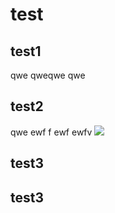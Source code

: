 # test
## test1
qwe
qweqwe
qwe

## test2
qwe
ewf
f
ewf
ewfv
![](files/2023-05-16-14-38-21.png)

## test3

## test3
